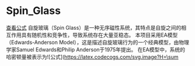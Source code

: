 # Spin_Glass
[查看公式](https://your-username.github.io/your-repo-name/math.html)
自旋玻璃（Spin Glass）是一种无序磁性系统，其特点是自旋之间的相互作用具有随机性和竞争性，导致系统存在大量亚稳态。
本项目采用EA模型（Edwards-Anderson Model），这是描述自旋玻璃行为的一个经典模型，由物理学家Samuel Edwards和Philip Anderson于1975年提出。
在EA模型中，系统的哈密顿量被表示为![公式](https://latex.codecogs.com/svg.image?H=\sum

